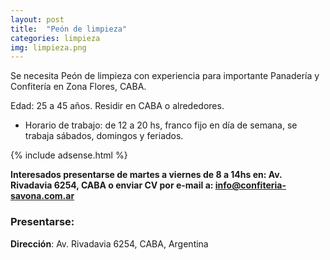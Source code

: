 ```yaml
---
layout: post
title:  "Peón de limpieza"
categories: limpieza
img: limpieza.png
---
```




  Se necesita Peón de limpieza con experiencia para importante Panadería y Confitería en Zona Flores, CABA.

Edad: 25 a 45 años.
Residir en CABA o alrededores.

- Horario de trabajo: de 12 a 20 hs, franco fijo en día de semana, se trabaja sábados, domingos y feriados.

{% include adsense.html %}

**Interesados presentarse de martes a viernes de 8 a 14hs en: Av. Rivadavia 6254, CABA o enviar CV por e-mail a: info@confiteria-savona.com.ar**

### Presentarse:
**Dirección**: Av. Rivadavia 6254, CABA, Argentina
